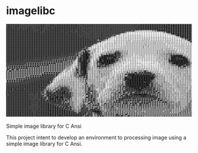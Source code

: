 # imagelibc

![Image Library for C](./imglibc.png)

Simple image library for C Ansi

This project intent to develop an environment to processing image using a simple image library for C Ansi.
